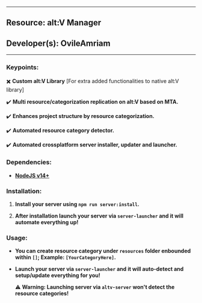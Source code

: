 ***
## Resource: alt:V Manager
## Developer(s): OvileAmriam
***

### Keypoints:
  :heavy_multiplication_x: **Custom alt:V Library** [For extra added functionalities to native alt:V library]

  :heavy_check_mark: **Multi resource/categorization replication on alt:V based on MTA.**

  :heavy_check_mark: **Enhances project structure by resource categorization.**

  :heavy_check_mark: **Automated resource category detector.**

  :heavy_check_mark: **Automated crossplatform server installer, updater and launcher.**

### Dependencies:
  - **[NodeJS v14+](https://nodejs.org/en/download/current)**

### Installation:
   1. **Install your server using `npm run server:install`.**

   2. **After installation launch your server via `server-launcher` and it will automate everything up!**

### Usage:
  - **You can create resource category under `resources` folder enbounded within `[]`; Example: `[YourCategoryHere]`.**
  
  - **Launch your server via `server-launcher` and it will auto-detect and setup/update everything for you!**

    :warning: **Warning: Launching server via `altv-server` won't detect the resource categories!**
